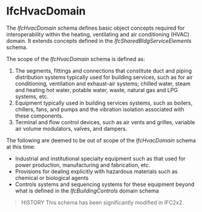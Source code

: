IfcHvacDomain
=============

The _IfcHvacDomain_ schema defines basic object concepts required for interoperability within the heating, ventilating and air conditioning (HVAC) domain. It extends concepts defined in the _IfcSharedBldgServiceElements_ schema.

The scope of the _IfcHvacDomain_ schema is defined as:

1. The segments, fittings and connections that constitute duct and piping distribution systems typically used for building services, such as for air conditioning, ventilation and exhaust-air systems; chilled water, steam and heating hot water, potable water, waste, natural gas and LPG systems, etc.
2. Equipment typically used in building services systems, such as boilers, chillers, fans, and pumps and the vibration isolation associated with these components.
3. Terminal and flow control devices, such as air vents and grilles, variable air volume modulators, valves, and dampers.

The following are deemed to be out of scope of the _IfcHvacDomain_ schema at this time:

* Industrial and institutional specialty equipment such as that used for power production, manufacturing and fabrication, etc.
* Provisions for dealing explicitly with hazardous materials such as chemical or biological agents
* Controls systems and sequencing systems for these equipment beyond what is defined in the _IfcBuildingControls_ domain schema

> HISTORY  This schema has been significantly modified in IFC2x2.

